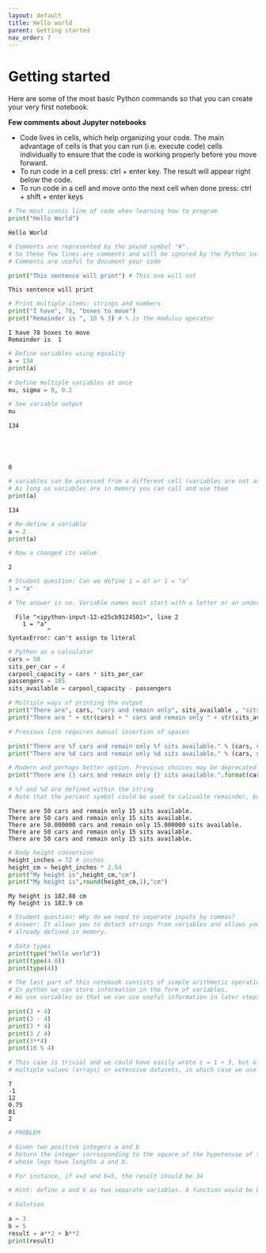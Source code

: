 ```yaml
---
layout: default
title: Hello world
parent: Getting started
nav_order: 7
---
```


# Getting started

Here are some of the most basic Python commands so that you can create your very first notebook.

**Few comments about Jupyter notebooks**
- Code lives in cells, which help organizing your code. The main advantage of cells is that you can run (i.e. execute code) cells individually to ensure that the code is working properly before you move forward.
- To run code in a cell press: ctrl + enter key. The result will appear right below the code.
- To run code in a cell and move onto the next cell when done press: ctrl + shift + enter keys


```python
# The most iconic line of code when learning how to program
print("Hello World")
```

    Hello World



```python
# Comments are represented by the pound symbol "#". 
# So these few lines are comments and will be ignored by the Python interpreter.
# Comments are useful to document your code
```


```python
print("This sentence will print") # This one will not
```

    This sentence will print



```python
# Print multiple items: strings and numbers
print("I have", 78, "boxes to move")
print("Remainder is ", 10 % 3) # % is the modulus operator
```

    I have 78 boxes to move
    Remainder is  1



```python
# Define variables using equality
a = 134
print(a)

# Define multiple variables at once
mu, sigma = 0, 0.2

# See variable output
mu
```

    134





    0




```python
# variables can be accessed from a different cell (variables are not actually attach to any cell)
# As long as variables are in memory you can call and use them
print(a)
```

    134



```python
# Re-define a variable
a = 2
print(a)

# Now a changed its value
```

    2



```python
# Student question: Can we define 1 = a? or 1 = "a"
1 = "a"

# The answer is no. Variable names must start with a letter or an underscore
```


      File "<ipython-input-12-e25cb9124501>", line 2
        1 = "a"
               ^
    SyntaxError: can't assign to literal




```python
# Python as a calculator
cars = 50
sits_per_car = 4
carpool_capacity = cars * sits_per_car
passengers = 185
sits_available = carpool_capacity - passengers

# Multiple ways of printing the output
print("There are", cars, "cars and remain only", sits_available , "sits available.")
print("There are " + str(cars) + " cars and remain only " + str(sits_available) + " sits available.")

# Previous line requires manual insertion of spaces

print("There are %f cars and remain only %f sits available." % (cars, sits_available))
print("There are %d cars and remain only %d sits available." % (cars, sits_available))

# Modern and perhaps better option. Previous choices may be deprecated in future Python versions
print("There are {} cars and remain only {} sits available.".format(cars, sits_available))

# %f and %d are defined within the string
# Note that the percent symbol could be used to calcualte remainder, but also to indicate variables
```

    There are 50 cars and remain only 15 sits available.
    There are 50 cars and remain only 15 sits available.
    There are 50.000000 cars and remain only 15.000000 sits available.
    There are 50 cars and remain only 15 sits available.
    There are 50 cars and remain only 15 sits available.



```python
# Body height conversion
height_inches = 72 # inches
height_cm = height_inches * 2.54
print("My height is",height_cm,"cm")
print("My height is",round(height_cm,1),"cm")
```

    My height is 182.88 cm
    My height is 182.9 cm



```python
# Student question: Why do we need to separate inputs by commas?
# Answer: It allows you to detach strings from variables and allows you to pass variables
# already defined in memory.
```


```python
# Data types
print(type("hello world"))
print(type(4.0))
print(type(4))
```


```python
# The last part of this notebook consists of simple arithmetic operations
# In python we can store information in the form of variables.
# We use variables so that we can use useful information in later steps. For instance:

print(3 + 4)
print(3 - 4)
print(3 * 4)
print(3 / 4)
print(3**4)
print(10 % 4)

# This case is trivial and we could have easily wrote c = 1 + 3, but often times we deal with
# multiple values (arrays) or extensive datasets, in which case we use variables.
```

    7
    -1
    12
    0.75
    81
    2



```python
# PROBLEM

# Given two positive integers a and b
# Return the integer corresponding to the square of the hypotenuse of the right triangle 
# whose legs have lengths a and b.

# For instance, if a=3 and b=5, the result should be 34

# Hint: define a and b as two separate variables. A function would be better.
```


```python
# Solution

a = 3
b = 5
result = a**2 + b**2
print(result)
```
